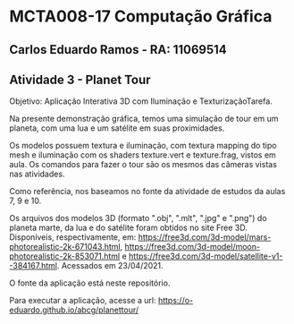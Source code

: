 # MCTA008-17 Computação Gráfica
## Carlos Eduardo Ramos -  RA: 11069514
## Atividade 3 - Planet Tour

Objetivo: Aplicação Interativa 3D com Iluminação e TexturizaçãoTarefa.


Na presente demonstração gráfica, temos uma simulação de tour em um planeta, com uma lua e um satélite em suas proximidades. 

Os modelos possuem textura e iluminação, com textura mapping do tipo mesh e iluminação com os shaders texture.vert e texture.frag, vistos em aula. Os comandos para fazer o tour são os mesmos das câmeras vistas nas atividades.

Como referência, nos baseamos no fonte da atividade de estudos da aulas 7, 9 e 10.

Os arquivos dos modelos 3D (formato ".obj", ".mlt", ".jpg" e ".png") do planeta marte, da lua e do satélite foram obtidos no site Free 3D. 
Disponíveis, respectivamente, em: <https://free3d.com/3d-model/mars-photorealistic-2k-671043.html>, <https://free3d.com/3d-model/moon-photorealistic-2k-853071.html> e <https://free3d.com/3d-model/satellite-v1--384167.html>. Acessados em 23/04/2021. 

O fonte da aplicação está neste repositório.

Para executar a aplicação, acesse a url: https://o-eduardo.github.io/abcg/planettour/